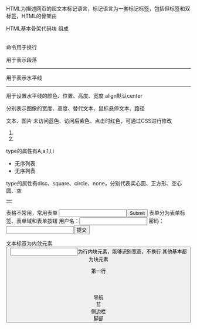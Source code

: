 <!-- 本章主要介绍了HTML的基本骨架、换行、段落、水平线、图片、超链接、文本标签、有序列表、无序列表、表格、表单及HTML5新标签 -->
HTML为描述网页的超文本标记语言，标记语言为一套标记标签，包括但标签和双标签，HTML的骨架由
<!DOCTYPE html>
<html>
	<head>
    <title></title>
    <meta charset="utf-8">
	</head>
    <body>HTML基本骨架代码块</body>
</html>
组成

<br>命令用于换行
<p></p>用于表示段落
<hr>用于表示水平线
<hr color="" align="" size="" width="">用于设置水平线的颜色、位置、高度、宽度
align默认center

<img width="" height="" alt="" title="" src="">分别表示图像的宽度、高度、替代文本、鼠标悬停文本、路径

<a herf="">文本、图片</a>
未访问蓝色、访问后紫色、点击时红色，可通过CSS进行修改

<ol type="">
	<li></li>
	<li></li>
</ol>
type的属性有A,a,1,l,i

<!DOCTYPE html>
<ul type="">
	<li>无序列表</li>
	<li>无序列表</li>
</ul>
type的属性有disc、square、circle、none，分别代表实心圆、正方形、空心圆、空

<table><tr><td conspan="" rowspan=""></td><tr><table>
表格不常用，常用表单

<form action="url" method="get|post"><input type="text"><input type="submit"></form>
表单分为表单标签、表单域和表单按钮
<form>
	用户名：<input type="text">
	密码：<input type="password">
	<input type="submit" value="提交">
</form>

文本标签为内敛元素
<button><input><img>为行内块元素，能够识别宽高，不换行
其他基本都为块元素

<header>第一行</header>
<nav>导航</nav>
<article>
	<section>
	节
	</section>
</article>
<aside>侧边栏</aside>
<footer>脚部</footer>